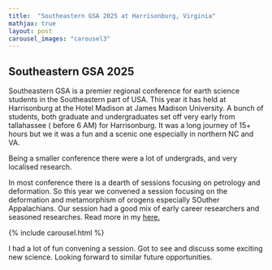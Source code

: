 ```yaml
---
title:  "Southeastern GSA 2025 at Harrisonburg, Virginia"
mathjax: true
layout: post
carousel_images: "carousel3"
---
```


## Southeastern GSA 2025

Southeastern GSA is a premier regional conference for earth science students in the Southeastern part of USA. This year it has held at Harrisonburg at the Hotel Madison at James Madison University.
A bunch of students, both graduate and undergraduates set off very early from tallahassee ( before 6 AM) for Harrisonburg. It was a long journey of 15+ hours but we it was a fun and a scenic one especially in northern NC and VA.

Being a smaller conference there were a lot of undergrads, and very localised research. 

In most conference there is a dearth of sessions focusing on petrology and deformation. So this year we convened a session focusing on the deformation and metamorphism of orogens especially SOuther Appalachians.
Our session had a good mix of early career researchers and seasoned researches. Read more in my <a href="https://www.linkedin.com/feed/update/urn:li:activity:7309198409939214336/" title="LinkedIn Post">here.</a> 

{% include carousel.html %}

I had a lot of fun convening a session. Got to see and discuss some exciting new science. Looking forward to similar future opportunities.
